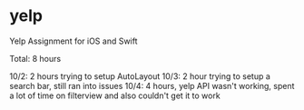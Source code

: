 yelp
====

Yelp Assignment for iOS and Swift

Total: 8 hours

10/2: 2 hours trying to setup AutoLayout
10/3: 2 hour trying to setup a search bar, still ran into issues 
10/4: 4 hours, yelp API wasn't working, spent a lot of time on filterview and also couldn't get it to work
